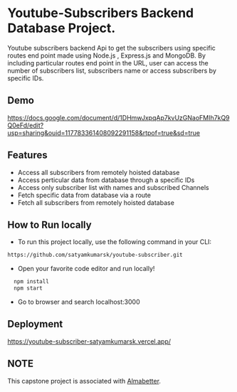 #                                                      Youtube-Subscribers Backend Database Project.
Youtube subscribers backend Api to get the subscribers using specific routes end point made using Node.js , Express.js and MongoDB. By including particular routes end point in the URL, user can access the number of subscribers list,  subscribers name or access subscribers by specific IDs.


## Demo

https://docs.google.com/document/d/1DHmwJxpqAp7kvUzGNaoFMIh7kQ9Q0eFd/edit?usp=sharing&ouid=117783361408092291158&rtpof=true&sd=true

## Features

- Access all subscribers from remotely hoisted database
- Access perticular data from database through a specific IDs
- Access only subscriber list with names and subscribed Channels
- Fetch specific data from database via a route
- Fetch all subscribers from remotely hoisted database


<!-- HOW TO RUN LOCALLY -->

## **How to Run locally**
- To run this project locally, use the following command in your CLI:

```bash
https://github.com/satyamkumarsk/youtube-subscriber.git
```
- Open your favorite code editor and run locally!
```bash
  npm install
  npm start
```

- Go to browser and search localhost:3000 

## Deployment
https://youtube-subscriber-satyamkumarsk.vercel.app/


## NOTE
  <p> This capstone project is associated with <a href="https://www.almabetter.com">Almabetter</a>.</p>
